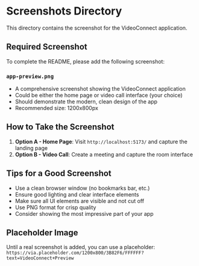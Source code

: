 # Screenshots Directory

This directory contains the screenshot for the VideoConnect application.

## Required Screenshot

To complete the README, please add the following screenshot:

### `app-preview.png`

-   A comprehensive screenshot showing the VideoConnect application
-   Could be either the home page or video call interface (your choice)
-   Should demonstrate the modern, clean design of the app
-   Recommended size: 1200x800px

## How to Take the Screenshot

1. **Option A - Home Page**: Visit `http://localhost:5173/` and capture the landing page
2. **Option B - Video Call**: Create a meeting and capture the room interface

## Tips for a Good Screenshot

-   Use a clean browser window (no bookmarks bar, etc.)
-   Ensure good lighting and clear interface elements
-   Make sure all UI elements are visible and not cut off
-   Use PNG format for crisp quality
-   Consider showing the most impressive part of your app

## Placeholder Image

Until a real screenshot is added, you can use a placeholder:
`https://via.placeholder.com/1200x800/3B82F6/FFFFFF?text=VideoConnect+Preview`
